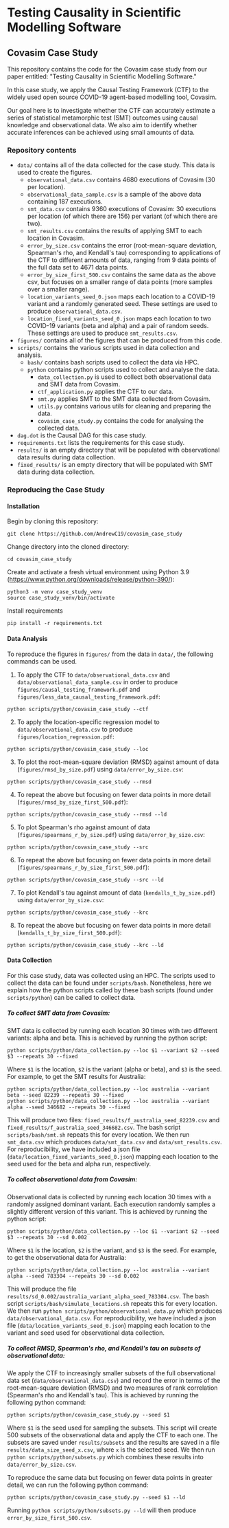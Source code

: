 # Testing Causality in Scientific Modelling Software
## Covasim Case Study

This repository contains the code for the Covasim case study from our paper entitled: "Testing Causality in Scientific Modelling Software."

In this case study, we apply the Causal Testing Framework (CTF) to the widely used open source COVID-19 agent-based modelling tool, Covasim.

Our goal here is to investigate whether the CTF can accurately estimate a series of statistical metamorphic
test (SMT) outcomes using causal knowledge and observational data. We also aim to identify whether accurate inferences can be achieved using 
small amounts of data.

### Repository contents
- `data/` contains all of the data collected for the case study. This data is used to create the figures.
  - `observational_data.csv` contains 4680 executions of Covasim (30 per location).
  - `observational_data_sample.csv` is a sample of the above data containing 187 executions.
  - `smt_data.csv` contains 9360 executions of Covasim: 30 executions per location (of which there are 156) per variant (of which there are two).
  - `smt_results.csv` contains the results of applying SMT to each location in Covasim.
  - `error_by_size.csv` contains the error (root-mean-square deviation, Spearman's rho, and Kendall's tau) corresponding to applications of the CTF to different amounts of data, ranging from 9 data points of the full data set to 4671 data points.
  - `error_by_size_first_500.csv` contains the same data as the above csv, but focuses on a smaller range of data points (more samples over a smaller range).
  - `location_variants_seed_0.json` maps each location to a COVID-19 variant and a randomly generated seed. These settings are used to produce `observational_data.csv`.
  - `location_fixed_variants_seed_0.json` maps each location to two COVID-19 variants (beta and alpha) and a pair of random seeds. These settings are used to produce `smt_results.csv`.
- `figures/` contains all of the figures that can be produced from this code.
- `scripts/` contains the various scripts used in data collection and analysis.
  - `bash/` contains bash scripts used to collect the data via HPC.
  - `python` contains python scripts used to collect and analyse the data.
    - `data_collection.py` is used to collect both observational data and SMT data from Covasim.
    - `ctf_application.py` applies the CTF to our data.
    - `smt.py` applies SMT to the SMT data collected from Covasim.
    - `utils.py` contains various utils for cleaning and preparing the data.
    - `covasim_case_study.py` contains the code for analysing the collected data.
- `dag.dot` is the Causal DAG for this case study.
- `requirements.txt` lists the requirements for this case study.
- `results/` is an empty directory that will be populated with observational data results during data collection.
- `fixed_results/` is an empty directory that will be populated with SMT data during data collection.

### Reproducing the Case Study
#### Installation
Begin by cloning this repository:
```
git clone https://github.com/AndrewC19/covasim_case_study
```

Change directory into the cloned directory:
```
cd covasim_case_study
```

Create and activate a fresh virtual environment using Python 3.9 (https://www.python.org/downloads/release/python-390/):
```
python3 -m venv case_study_venv
source case_study_venv/bin/activate 
```

Install requirements
```
pip install -r requirements.txt
```

#### Data Analysis
To reproduce the figures in `figures/` from the data in `data/`, the following commands can be used.

1) To  apply the CTF to `data/observational_data.csv` and `data/observational_data_sample.csv` in order to produce `figures/causal_testing_framework.pdf` and `figures/less_data_causal_testing_framework.pdf`:
```
python scripts/python/covasim_case_study --ctf
``` 
2) To apply the location-specific regression model to `data/observational_data.csv` to produce `figures/location_regression.pdf`:
```
python scripts/python/covasim_case_study --loc
```
3) To plot the root-mean-square deviation (RMSD) against amount of data (`figures/rmsd_by_size.pdf`) using `data/error_by_size.csv`:
```
python scripts/python/covasim_case_study --rmsd
```
4) To repeat the above but focusing on fewer data points in more detail (`figures/rmsd_by_size_first_500.pdf`):
```
python scripts/python/covasim_case_study --rmsd --ld
```
5) To plot Spearman's rho against amount of data (`figures/spearmans_r_by_size.pdf`) using `data/error_by_size.csv`:
```
python scripts/python/covasim_case_study --src
```
6) To repeat the above but focusing on fewer data points in more detail (`figures/spearmans_r_by_size_first_500.pdf`):
```
python scripts/python/covasim_case_study --src --ld
```
7) To plot Kendall's tau against amount of data (`kendalls_t_by_size.pdf`) using `data/error_by_size.csv`: 
```
python scripts/python/covasim_case_study --krc
```
8) To repeat the above but focusing on fewer data points in more detail (`kendalls_t_by_size_first_500.pdf`):
```
python scripts/python/covasim_case_study --krc --ld
```

#### Data Collection
For this case study, data was collected using an HPC. The scripts used to collect the data can be found under `scripts/bash`. Nonetheless, here we explain how the python scripts called by these bash scripts (found under `scripts/python`) can be called to collect data.

##### To collect SMT data from Covasim:
SMT data is collected by running each location 30 times with two different variants: alpha and beta. This is achieved by running the python script:
```
python scripts/python/data_collection.py --loc $1 --variant $2 --seed $3 --repeats 30 --fixed 
```
Where `$1` is the location, `$2` is the variant (alpha or beta), and `$3` is the seed. For example, to get the SMT results for Australia:
```
python scripts/python/data_collection.py --loc australia --variant beta --seed 82239 --repeats 30 --fixed
python scripts/python/data_collection.py --loc australia --variant alpha --seed 346682 --repeats 30 --fixed
```
This will produce two files: `fixed_results/f_australia_seed_82239.csv` and `fixed_results/f_australia_seed_346682.csv`.
The bash script `scripts/bash/smt.sh` repeats this for every location. We then run `smt_data.csv` which produces `data/smt_data.csv` and `data/smt_results.csv`.
For reproducibility, we have included a json file (`data/location_fixed_variants_seed_0.json`) mapping each location to the seed used for the beta and alpha run, respectively.

##### To collect observational data from Covasim:
Observational data is collected by running each location 30 times with a randomly assigned dominant variant. Each execution randomly samples a slightly different version of this variant. This is achieved by running the python script:
```
python scripts/python/data_collection.py --loc $1 --variant $2 --seed $3 --repeats 30 --sd 0.002
```
Where `$1` is the location, `$2` is the variant, and `$3` is the seed. For example, to get the observational data for Australia:

```
python scripts/python/data_collection.py --loc australia --variant alpha --seed 783304 --repeats 30 --sd 0.002
```
This will produce the file `results/sd_0.002/australia_variant_alpha_seed_783304.csv`.
The bash script `scripts/bash/simulate_locations.sh` repeats this for every location. We then run `python scripts/python/observational_data.py` which produces `data/observational_data.csv`.
For reproducibility, we have included a json file (`data/location_variants_seed_0.json`) mapping each location to the variant and seed used for observational data collection.

##### To collect RMSD, Spearman's rho, and Kendall's tau on subsets of observational data:
We apply the CTF to increasingly smaller subsets of the full observational data set (`data/observational_data.csv`) and record the error 
in terms of the root-mean-square deviation (RMSD) and two measures of rank correlation (Spearman's rho and Kendall's tau).
This is achieved by running the following python command:
```
python scripts/python/covasim_case_study.py --seed $1
```
Where `$1` is the seed used for sampling the subsets.
This script will create 500 subsets of the observational data and apply the CTF to each one.
The subsets are saved under `results/subsets` and the results are saved in a file `results/data_size_seed_x.csv`, where `x` is the selected seed.
We then run `python scripts/python/subsets.py` which combines these results into `data/error_by_size.csv`.

To reproduce the same data but focusing on fewer data points in greater detail, we can run the following python command:
```
python scripts/python/covasim_case_study.py --seed $1 --ld
```
Running `python scripts/python/subsets.py --ld` will then produce `error_by_size_first_500.csv`.

